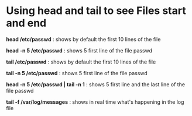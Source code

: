 # Using head and tail to see Files start and end

**head /etc/passwd** : shows by default the first 10 lines of the file

**head -n 5 /etc/passwd** : shows 5 first line of the file passwd

**tail /etc/passwd** : shows by default the first 10 lines of the file

**tail -n 5 /etc/passwd** : shows 5 first line of the file passwd

**head -n 5 /etc/passwd | tail -n 1** : shows 5 first line and the last line of the file passwd

**tail -f /var/log/messages** : shows in real time what's happening in the log file
